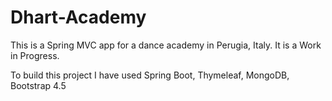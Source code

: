 # Dhart-Academy
This is a Spring MVC app for a dance academy in Perugia, Italy. It is a Work in Progress.

To build this project I have used Spring Boot, Thymeleaf, MongoDB, Bootstrap 4.5
